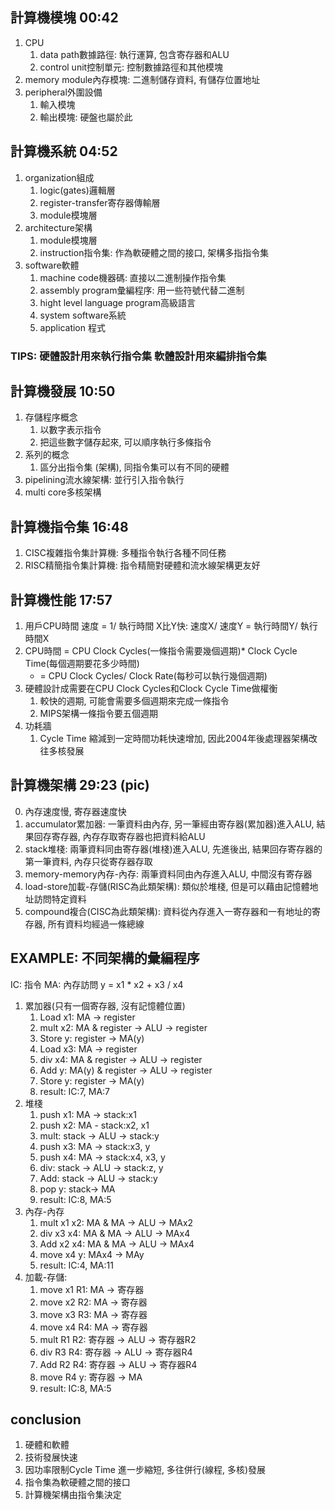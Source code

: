 ## 計算機模塊 00:42
1. CPU
    1. data path數據路徑: 執行運算, 包含寄存器和ALU
    2. control unit控制單元: 控制數據路徑和其他模塊
2. memory module內存模塊: 二進制儲存資料, 有儲存位置地址
3. peripheral外圍設備
    1. 輸入模塊
    2. 輸出模塊: 硬盤也屬於此

## 計算機系統 04:52
1. organization組成
    1. logic(gates)邏輯層 
    2. register-transfer寄存器傳輸層
    3. module模塊層
2. architecture架構
    1. module模塊層
    2. instruction指令集: 作為軟硬體之間的接口, 架構多指指令集
3. software軟體
    1. machine code機器碼: 直接以二進制操作指令集
    2. assembly program彙編程序: 用一些符號代替二進制
    3. hight level language program高級語言
    4. system software系統
    5. application 程式

### TIPS:  硬體設計用來執行指令集 軟體設計用來編排指令集

## 計算機發展 10:50
1. 存儲程序概念
    1. 以數字表示指令
    2. 把這些數字儲存起來, 可以順序執行多條指令
2. 系列的概念
    1. 區分出指令集 (架構), 同指令集可以有不同的硬體
3. pipelining流水線架構: 並行引入指令執行
4. multi core多核架構

## 計算機指令集 16:48
1. CISC複雜指令集計算機: 多種指令執行各種不同任務
2. RISC精簡指令集計算機: 指令精簡對硬體和流水線架構更友好

## 計算機性能 17:57
1. 用戶CPU時間
速度 = 1/ 執行時間
X比Y快: 速度X/ 速度Y = 執行時間Y/ 執行時間X
2. CPU時間 = CPU Clock Cycles(一條指令需要幾個週期)* Clock Cycle Time(每個週期要花多少時間)
    - = CPU Clock Cycles/ Clock Rate(每秒可以執行幾個週期)
3. 硬體設計成需要在CPU Clock Cycles和Clock Cycle Time做權衡
    1. 較快的週期, 可能會需要多個週期來完成一條指令
    2. MIPS架構一條指令要五個週期
4. 功耗牆
    1. Cycle Time 縮減到一定時間功耗快速增加, 因此2004年後處理器架構改往多核發展

## 計算機架構 29:23 (pic)
0. 內存速度慢, 寄存器速度快
1. accumulator累加器: 一筆資料由內存, 另一筆經由寄存器(累加器)進入ALU, 結果回存寄存器, 內存存取寄存器也把資料給ALU
2. stack堆棧: 兩筆資料同由寄存器(堆棧)進入ALU, 先進後出, 結果回存寄存器的第一筆資料, 內存只從寄存器存取
3. memory-memory內存-內存: 兩筆資料同由內存進入ALU, 中間沒有寄存器
4. load-store加載-存儲(RISC為此類架構): 類似於堆棧, 但是可以藉由記憶體地址訪問特定資料
5. compound複合(CISC為此類架構): 資料從內存進入一寄存器和一有地址的寄存器, 所有資料均經過一條總線

## EXAMPLE: 不同架構的彙編程序
IC: 指令 MA: 內存訪問
y = x1 * x2 + x3 / x4
1. 累加器(只有一個寄存器, 沒有記憶體位置)
    1. Load x1: MA -> register
    2. mult x2: MA & register -> ALU -> register
    3. Store y: register -> MA(y)
    4. Load x3: MA -> register
    5. div x4: MA & register -> ALU -> register
    6. Add y: MA(y) & register -> ALU -> register
    7. Store y: register -> MA(y)
    8. result: IC:7, MA:7
2. 堆棧
    1. push x1: MA -> stack:x1
    2. push x2: MA - stack:x2, x1
    3. mult: stack -> ALU -> stack:y
    4. push x3: MA -> stack:x3, y
    5. push x4: MA -> stack:x4, x3, y
    6. div: stack -> ALU -> stack:z, y
    7. Add: stack -> ALU -> stack:y
    8. pop y: stack-> MA
    9. result: IC:8, MA:5
3. 內存-內存
    1. mult x1 x2: MA & MA -> ALU -> MAx2
    2. div x3 x4: MA & MA -> ALU -> MAx4
    3. Add x2 x4: MA & MA -> ALU -> MAx4
    4. move x4 y: MAx4 -> MAy
    5. result: IC:4, MA:11
4. 加載-存儲:
    1. move x1 R1: MA -> 寄存器
    2. move x2 R2: MA -> 寄存器
    3. move x3 R3: MA -> 寄存器
    4. move x4 R4: MA -> 寄存器
    5. mult R1 R2: 寄存器 -> ALU -> 寄存器R2
    6. div R3 R4: 寄存器 -> ALU -> 寄存器R4
    7. Add R2 R4: 寄存器 -> ALU -> 寄存器R4
    8. move R4 y: 寄存器 -> MA
    9. result: IC:8, MA:5

## conclusion
1. 硬體和軟體
2. 技術發展快速
3. 因功率限制Cycle Time 進一步縮短, 多往併行(線程, 多核)發展
4. 指令集為軟硬體之間的接口
5. 計算機架構由指令集決定